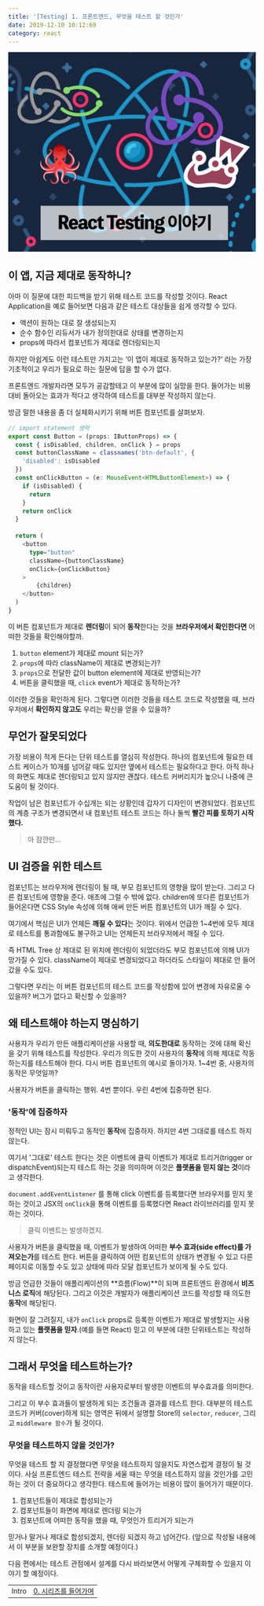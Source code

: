 ```yaml
---
title: '[Testing] 1. 프론트엔드, 무엇을 테스트 할 것인가'
date: 2019-12-10 10:12:69
category: react
---
```


![react-testing-logo](./images/react-testing-logo.png)

## 이 앱, 지금 제대로 동작하니?

아마 이 질문에 대한 피드백을 받기 위해 테스트 코드를 작성할 것이다. React Application을 예로 들어보면 다음과 같은 테스트 대상들을 쉽게 생각할 수 있다.

- 액션이 원하는 대로 잘 생성되는지
- 순수 함수인 리듀서가 내가 정의한대로 상태를 변경하는지
- props에 따라서 컴포넌트가 제대로 렌더링되는지

하지만 아쉽게도 이런 테스트만 가지고는 ‘이 앱이 제대로 동작하고 있는가?’ 라는 가장 기초적이고 우리가 필요로 하는 질문에 답을 할 수가 없다.

프론트엔드 개발자라면 모두가 공감할테고 이 부분에 많이 실망을 한다. 들어가는 비용 대비 돌아오는 효과가 적다고 생각하여 테스트를 대부분 작성하지 않는다.

방금 말한 내용을 좀 더 실체화시키기 위해 버튼 컴포넌트를 살펴보자.

```ts
// import statement 생략
export const Button = (props: IButtonProps) => {
  const { isDisabled, children, onClick } = props
  const buttonClassName = classnames('btn-default', {
    'disabled': isDisabled
  })
  const onClickButton = (e: MouseEvent<HTMLButtonElement>) => {
    if (isDisabled) {
      return
    }
    return onClick
  }

  return (
    <button
      type="button"
      className={buttonClassName}
      onClick={onClickButton}
    >
  		{children}
    </button>
  )
}
```

이 버튼 컴포넌트가 제대로 **렌더링**이 되어 **동작**한다는 것을 **브라우저에서 확인한다면** 어떠한 것들을 확인해야할까.

1. `button` element가 제대로 mount 되는가?
2. `props`에 따라 className이 제대로 변경되는가?
3. `props`으로 전달한 값이 button element에 제대로 반영되는가?
4. 버튼을 클릭했을 때, `click` event가 제대로 동작하는가?

이러한 것들을 확인하게 된다. 그렇다면 이러한 것들을 테스트 코드로 작성했을 때, 브라우저에서 **확인하지 않고도** 우리는 확신을 얻을 수 있을까?

## 무언가 잘못되었다

가장 비용이 적게 든다는 단위 테스트를 열심히 작성한다. 하나의 컴포넌트에 필요한 테스트 케이스가 10개를 넘어갈 때도 있지만 옆에서 테스트는 필요하다고 한다. 아직 하나의 화면도 제대로 렌더링되고 있지 않지만 괜찮다. 테스트 커버리지가 높으니 나중에 큰 도움이 될 것이다.

작업이 남은 컴포넌트가 수십개는 되는 상황인데 갑자기 디자인이 변경되었다. 컴포넌트의 계층 구조가 변경되면서 내 컴포넌트 테스트 코드는 하나 둘씩 **빨간 피를 토하기 시작했다.**

> 아 잠깐만...

## UI 검증을 위한 테스트

컴포넌트는 브라우저에 렌더링이 될 때, 부모 컴포넌트의 영향을 많이 받는다. 그리고 다른 컴포넌트에 영향을 준다. 애초에 그럴 수 밖에 없다. children에 또다른 컴포넌트가 들어온다면 CSS Style 속성에 의해 애써 만든 버튼 컴포넌트의 UI가 깨질 수 있다.

여기에서 핵심은 UI가 언제든 **깨질 수 있다**는 것이다. 위에서 언급한 1~4번에 모두 제대로 테스트를 통과함에도 불구하고 UI는 언제든지 브라우저에서 깨질 수 있다.

즉 HTML Tree 상 제대로 된 위치에 렌더링이 되었더라도 부모 컴포넌트에 의해 UI가 망가질 수 있다. className이 제대로 변경되었다고 하더라도 스타일이 제대로 안 들어갔을 수도 있다.

그렇다면 우리는 이 버튼 컴포넌트의 테스트 코드를 작성함에 있어 변경에 자유로울 수 있을까? 버그가 없다고 확신할 수 있을까?

## 왜 테스트해야 하는지 명심하기

사용자가 우리가 만든 애플리케이션을 사용할 때, **의도한대로** 동작하는 것에 대해 확신을 갖기 위해 테스트를 작성한다. 우리가 의도한 것이 사용자의 **동작**에 의해 제대로 작동하는지를 테스트해야 한다. 다시 버튼 컴포넌트의 예시로 돌아가자. 1~4번 중, 사용자의 동작은 무엇일까?

사용자가 버튼을 클릭하는 행위. 4번 뿐이다. 우린 4번에 집중하면 된다.

### '동작'에 집중하자

정적인 UI는 잠시 미뤄두고 동적인 **동작**에 집중하자. 하지만 4번 그대로를 테스트 하지 않는다.

여기서 '그대로' 테스트 한다는 것은 이벤트에 클릭 이벤트가 제대로 트리거(trigger or dispatchEvent)되는지 테스트 하는 것을 의미하며 이것은 **플랫폼을 믿지 않는 것**이라고 생각한다.

`document.addEventListener` 를 통해 click 이벤트를 등록했다면 브라우저를 믿지 못하는 것이고 JSX의 `onClick`을 통해 이벤트를 등록했다면 React 라이브러리를 믿지 못하는 것이다.

> 클릭 이벤트는 발생하겠지.

사용자가 버튼을 클릭했을 때, 이벤트가 발생하여 어떠한 **부수 효과(side effect)를 가져오는가**를 테스트 한다. 버튼을 클릭하여 어떤 컴포넌트의 상태가 변경될 수 있고 다른 페이지로 이동할 수도 있고 상태에 따라 모달 컴포넌트가 보이게 될 수도 있다.

방금 언급한 것들이 애플리케이션의 **흐름(Flow)**이 되며 프론트엔드 환경에서 **비즈니스 로직**에 해당된다. 그리고 이것은 개발자가 애플리케이션 코드를 작성할 때 의도한 **동작**에 해당된다.

화면이 잘 그려질지, 내가 `onClick` props로 등록한 이벤트가 제대로 발생할지는 사용하고 있는 **플랫폼을 믿자**.(예를 들면 React) 믿고 이 부분에 대한 단위테스트는 작성하지 않는다.

## 그래서 무엇을 테스트하는가?

동작을 테스트할 것이고 동작이란 사용자로부터 발생한 이벤트의 부수효과를 의미한다.

그리고 이 부수 효과들이 발생하게 되는 조건들과 결과를 테스트 한다. 대부분의 테스트 코드가 커버(cover)하게 되는 영역은 뒤에서 설명할 Store의 `selector`, `reducer`, 그리고 `middleware 함수`가 될 것이다.

### 무엇을 테스트하지 않을 것인가?

무엇을 테스트 할 지 결정했다면 무엇을 테스트하지 않을지도 자연스럽게 결정이 될 것이다. 사실 프론트엔드 테스트 전략을 세울 때는 무엇을 테스트하지 않을 것인가를 고민하는 것이 더 중요하다고 생각한다. 테스트에 들어가는 비용이 많이 들어가기 때문이다.

1. 컴포넌트들이 제대로 합성되는가
2. 컴포넌트들이 화면에 제대로 렌더링 되는가
3. 컴포넌트에 어떠한 동작을 했을 때, 무엇인가 트리거가 되는가

믿거나 말거나 제대로 합성되겠지, 렌더링 되겠지 하고 넘어간다. (앞으로 작성될 내용에서 이 부분을 보완할 장치를 소개할 예정이다.)

다음 편에서는 테스트 관점에서 설계를 다시 바라보면서 어떻게 구체화할 수 있을지 이야기 할 예정이다.

|       |                                                                      |
| :---: | :------------------------------------------------------------------: |
| Intro | [0. 시리즈를 들어가며](https://jbee.io/react/testing-0-react-testing-intro/) |
